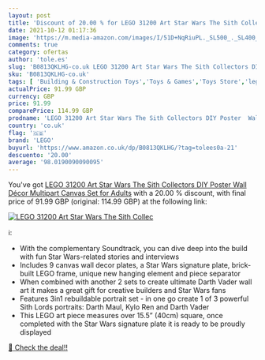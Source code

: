 ```yaml
---
layout: post
title: 'Discount of 20.00 % for LEGO 31200 Art Star Wars The Sith Collec'
date: 2021-10-12 01:17:36
image: 'https://m.media-amazon.com/images/I/51D+NqRiuPL._SL500_._SL400_.jpg'
comments: true
category: ofertas
author: 'tole.es'
slug: 'B0813QKLHG-co.uk LEGO 31200 Art Star Wars The Sith Collectors DIY Poster...'
sku: 'B0813QKLHG-co.uk'
tags: [ 'Building & Construction Toys','Toys & Games','Toys Store','lego', ]
actualPrice: 91.99 GBP
currency: GBP
price: 91.99
comparePrice: 114.99 GBP
prodname: 'LEGO 31200 Art Star Wars The Sith Collectors DIY Poster  Wall Décor  Multipart Canvas  Set for Adults'
country: 'co.uk'
flag: '🇬🇧'
brand: 'LEGO'
buyurl: 'https://www.amazon.co.uk/dp/B0813QKLHG/?tag=tolees0a-21'
descuento: '20.00'
average: '98.0190090090095'
---
```


You've got [LEGO 31200 Art Star Wars The Sith Collectors DIY Poster  Wall Décor  Multipart Canvas  Set for Adults](https://www.amazon.co.uk/dp/B0813QKLHG/?tag=tolees0a-21) with a  20.00 % discount, with final price of 91.99 GBP (original: 114.99 GBP) at the following link:

[![LEGO 31200 Art Star Wars The Sith Collec](https://m.media-amazon.com/images/I/51D+NqRiuPL._SL500_._SL400_.jpg)](https://www.amazon.co.uk/dp/B0813QKLHG/?tag=tolees0a-21)

ℹ️:

- With the complementary Soundtrack, you can dive deep into the build with fun Star Wars-related stories and interviews
- Includes 9 canvas wall decor plates, a Star Wars signature plate, brick-built LEGO frame, unique new hanging element and piece separator
- When combined with another 2 sets to create ultimate Darth Vader wall art it makes a great gift for creative builders and Star Wars fans
- Features 3in1 rebuildable portrait set - in one go create 1 of 3 powerful Sith Lords portraits: Darth Maul, Kylo Ren and Darth Vader
- This LEGO art piece measures over 15.5” (40cm) square, once completed with the Star Wars signature plate it is ready to be proudly displayed

[🛒 Check the deal!!](https://www.amazon.co.uk/dp/B0813QKLHG/?tag=tolees0a-21)
